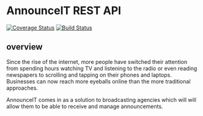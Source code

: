 # AnnounceIT REST API

[![Coverage Status](https://coveralls.io/repos/github/karamuka/announceit-rest-api/badge.svg?branch=ft-advertiser-delete-announcement-171002835)](https://coveralls.io/github/karamuka/announceit-rest-api?branch=ft-advertiser-delete-announcement-171002835)
[![Build Status](https://travis-ci.org/karamuka/announceit-rest-api.svg?branch=ft-admin-view-all-announcements-170920345)](https://travis-ci.org/karamuka/announceit-rest-api)

## overview

Since the rise of the internet, more people have switched their attention from spending hours
watching TV and listening to the radio or even reading newspapers to scrolling and tapping on
their phones and laptops. Businesses can now reach more eyeballs online than the more
traditional approaches.

AnnounceIT comes in as a solution to broadcasting agencies which will will allow them to be able
to receive and manage announcements.
